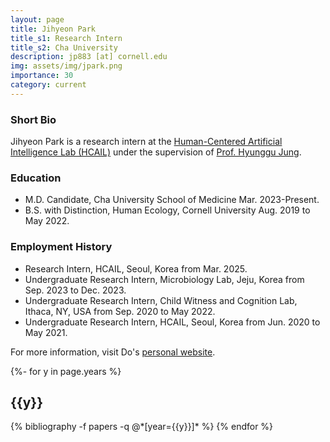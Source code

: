 ```yaml
---
layout: page
title: Jihyeon Park
title_s1: Research Intern
title_s2: Cha University
description: jp883 [at] cornell.edu
img: assets/img/jpark.png
importance: 30
category: current
---
```


### Short Bio
<p>Jihyeon Park is a research intern at the <a href="http://hcail.snu.ac.kr">Human-Centered Artificial Intelligence Lab (HCAIL)</a> under the supervision of <a href="http://hyunggujung.com">Prof. Hyunggu Jung</a>.
</p>

### Education
<ul>
<li>M.D. Candidate, Cha University School of Medicine Mar. 2023-Present.
</li>
<li>B.S. with Distinction, Human Ecology, Cornell University Aug. 2019 to May 2022.
</li>
</ul>

### Employment History
<ul>
<li>Research Intern, HCAIL, Seoul, Korea from Mar. 2025.</li>
<li>Undergraduate Research Intern, Microbiology Lab, Jeju, Korea from Sep. 2023 to Dec. 2023.</li>
<li>Undergraduate Research Intern, Child Witness and Cognition Lab, Ithaca, NY, USA from Sep. 2020 to May 2022.</li>
<li>Undergraduate Research Intern, HCAIL, Seoul, Korea from Jun. 2020 to May 2021.</li>
</ul>

For more information, visit Do's [personal website](https://jihyeonpark.super.site/).
<!-- _pages/publications.md -->
<div class="publications">

{%- for y in page.years %}
  <h2 class="year">{{y}}</h2>
  {% bibliography -f papers -q @*[year={{y}}]* %}
{% endfor %}

</div>
